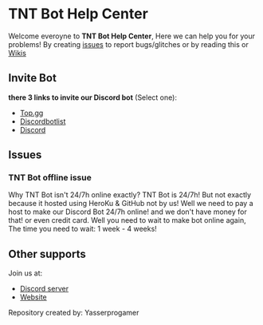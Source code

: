 # TNT Bot Help Center
Welcome everoyne to __**TNT Bot Help Center**__, Here we can help you for your problems! By creating [issues](https://github.com/yasserprogamer/TNTBot-HelpCenter/issues) to report bugs/glitches or by reading this or [Wikis](https://github.com/yasserprogamer/TNTBot-HelpCenter/wiki)

## Invite Bot
**there 3 links to invite our Discord bot** (Select one):
- [Top.gg](https://top.gg/bot/720641361082056724)
- [Discordbotlist]()
- [Discord](https://discord.com/oauth2/authorize?client_id=720641361082056724&permissions=8&response_type=code&scope=bot)

## Issues
### TNT Bot offline issue
Why TNT Bot isn't 24/7h online exactly? TNT Bot is 24/7h! But not exactly because it hosted using HeroKu & GitHub not by us! Well we need to pay a host to make our Discord Bot 24/7h online! and we don't have money for that! or even credit card. Well you need to wait to make bot online again, The time you need to wait: 1 week  - 4 weeks!

## Other supports
Join us at:
- [Discord server](https://yasserprogamer.000webhostapp.com/Discord)
- [Website](https://yasserprogamer.000webhostapp.com/)<br/>

Repository created by: Yasserprogamer
